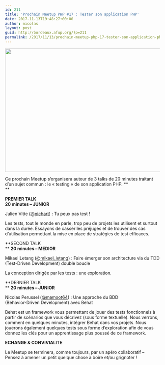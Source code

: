 ```yaml
---
id: 211
title: 'Prochain Meetup PHP #17 : Tester son application PHP'
date: 2017-11-13T19:48:27+00:00
author: nicolas
layout: post
guid: http://bordeaux.afup.org/?p=211
permalink: /2017/11/13/prochain-meetup-php-17-tester-son-application-php/
---
```

[<img class="alignnone size-full wp-image-212" src="http://bordeaux.afup.org/files/2017/11/meetup_3.jpeg" alt="" width="800" height="400" srcset="https://bordeaux.afup.org/files/2017/11/meetup_3.jpeg 800w, https://bordeaux.afup.org/files/2017/11/meetup_3-300x150.jpeg 300w, https://bordeaux.afup.org/files/2017/11/meetup_3-768x384.jpeg 768w, https://bordeaux.afup.org/files/2017/11/meetup_3-500x250.jpeg 500w" sizes="(max-width: 800px) 100vw, 800px" />](http://bordeaux.afup.org/files/2017/11/meetup_3.jpeg)

Ce prochain Meetup s&rsquo;organisera autour de 3 talks de 20 minutes traitant d&rsquo;un sujet commun : le &laquo;&nbsp;testing&nbsp;&raquo; de son application PHP. **  
** 

<!--more-->

**PREMIER TALK  
20 minutes &#8211; JUNIOR**

Julien Vitte ([@pichart](https://twitter.com/pichart)) : Tu peux pas test !

Les tests, tout le monde en parle, trop peu de projets les utilisent et surtout dans la durée. Essayons de casser les préjugés et de trouver des cas d&rsquo;utilisation permettant la mise en place de stratégies de test efficaces.

**SECOND TALK  
** **20 minutes &#8211; MEDIOR**

Mikael Letang ([@mikael_letang](https://twitter.com/mikael_letang)) : Faire émerger son architecture via du TDD (Test-Driven Development) double boucle

La conception dirigée par les tests : une exploration.

**DERNIER TALK  
** **20 minutes &#8211; JUNIOR**

Nicolas Perussel ([@mamoot64](https://twitter.com/mamoot64)) : Une approche du BDD  
(Behavior-Driven Development) avec Behat

Behat est un framework vous permettant de jouer des tests fonctionnels à partir de scénarios que vous décrivez (sous forme textuelle). Nous verrons, comment en quelques minutes, intégrer Behat dans vos projets. Nous jouerons également quelques tests sous forme d&rsquo;exploration afin de vous donnez les clés pour un apprentissage plus poussé de ce framework.

**ECHANGE & CONVIVIALITE**

Le Meetup se terminera, comme toujours, par un apéro collaboratif &#8211; Pensez à amener un petit quelque chose à boire et/ou grignoter !